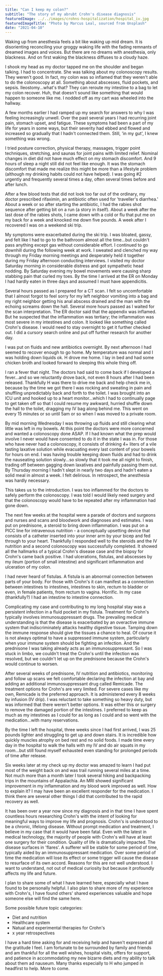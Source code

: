 ```yaml
---
title: "Can I keep my colon?"
subtitle: "The story of my abrubt Crohn's disease diagnosis"
featuredImage: ../../images/crohns-hospitalization/hospital_iv.jpg
featuredImageTitle: "Photo by Marcus Leal, sourced from Unsplash"
date: "2021-04-10"
---
```


Waking up from anesthesia feels a bit like waking up mid dream. It is disorienting reconciling your groggy waking life with the fading remnants of dreamed images and voices. But there are no dreams with anesthesia, only blackness. And on first waking the blackness diffuses to a cloudy haze.

I shook my head as my doctor tapped me on the shoulder and began talking. I had to concentrate. She was talking about my colonoscopy results. They weren't good. In fact, my colon was so inflamed that they weren't able to do the colonoscopy at all. Something about abscesses, fluid pockets, and sepsis. Ileostomy...what's that? They can reroute my intestine to a bag to let my colon recover. Huh, that doesn't sound like something that would happen to someone like me. I nodded off as my cart was wheeled into the hallway.

A few months earlier I had ramped up my search for answers to why I was feeling increasingly unwell. Over the past several years I had recurring joint pain, stomach upset, and fatigue. These symptoms had been a part of my life for years in some ways, but their severity had ebbed and flowed and increased so gradually that I hadn't connected them. Still, 'in my gut', I knew something was wrong.

I tried posture correction, physical therapy, massages, trigger point techniques, stretching, and saunas for joint pains with limited relief. Nominal changes in diet did not have much effect on my stomach discomfort. And 9 hours of sleep a night still did not feel like enough. It was the stomach discomfort that made me realize this might be more than a lifestyle problem (although my drinking habits could not have helped). I was going #2 urgently and frequently several times a day, often several times before and after lunch.

After a few blood tests that did not look too far out of the ordinary, my doctor prescribed rifaximin, an antibiotic often used for 'traveller's diarrhea.' About a week or so after starting the antibiotic, I had the rabies shot sequence after getting bit on a run (a story in itself). About a week after the last dose of the rabies shots, I came down with a cold or flu that put me on my back for a week and knocked me down five pounds. A week after I recovered I was on a weekend ski trip. 

My symptoms were exacerbated during the ski trip. I was bloated, gassy, and felt like I had to go to the bathroom almost all the time...but couldn't pass anything except gas without considerable effort. I continued to go downhill during the following week at work. I sweated and clenched my way through my Friday morning meetings and desperately held it together during my Friday afternoon conducting interviews. I visited my doctor Saturday morning in considerable distress and got sympathetic head nodding. By Saturday evening my bowel movements were causing sharp stabbing pain that curled my toes. By the time I arrived at the ER on Monday I had hardly eaten in three days and assumed I must have appendicitis. 

Several hours passed as I prepared for a CT scan. I felt so uncomfortable that I almost forgot to feel sorry for my left neighbor vomiting into a bag and my right neighbor getting his anal abscess drained and the man with the echoing screams down the hall.  Several more hours passed as I waited for the scan interpretation. The ER doctor said that the appendix was inflamed. But he suspected that the inflammation was tertiary; the inflammation was most severe in my intestines and colon. It looked like something called Crohn's disease. I would need to stay overnight to get it further checked out. I did a cursory search online and put off further research for another day.

I was put on fluids and new antibiotics overnight. By next afternoon I had seemed to recover enough to go home. My temperature was normal and I was holding down liquids ok. H drove me home. I lay in bed and had some chicken broth and looked forward to sleeping this whole thing off.

I ran a fever that night. The doctors had said to come back if I developed a fever...and so we reluctantly drove back, not even 8 hours after I had been released. Thankfully H was there to drive me back and help check me in, because by the time we got there I was rocking and sweating in pain and shuffling unpredictably back and forth to the toilet. I was brought into an ICU unit and hooked up to a heart monitor...which I had to continually page to get taken off so that I could resume my awkward, hurried shuffle down the hall to the toilet, dragging my IV bag along behind me. This went on every 15 minutes or so until 5am or so when I was moved to a private room.

By mid morning Wednesday I was throwing up fluids and still clearing what little was left in my bowels. At this point the doctors were more concerned and wanted a colonoscopy done ASAP. If I had known what the prep would involve I never would have consented to do it in the state I was in. For those who have never had a colonoscopy, it consists of drinking 4+ liters of a vile tasting laxative solution while evacuating every last content of your bowels for hours on end. I was having trouble keeping down fluids and had to drink the nauseating solution slowly...so slowly that it took me all night to finish, trading off between gagging down laxatives and painfully passing them out. By Thursday morning I hadn't slept in nearly two days and hadn't eaten a solid meal in almost a week. I felt delirious. In retrospect, the anesthesia was hardly necessary.

This takes us to the introduction. I was too inflammed for the doctors to safely perform the colonoscopy. I was told I would likely need surgery and that the colonoscopy would have to be repeated after my inflammation had gone down.

The next few weeks at the hospital were a parade of doctors and surgeons and nurses and scans and bloodwork and diagnoses and estimates. I was put on prednisone, a steroid to bring down inflammation. I was put on a PICC line for intravenous nutrition - a conceptually upsetting device that consists of a catheter inserted into your inner arm by your bicep and fed through to your heart. Thankfully I responded well to the steroids and the IV nutrition and a second colonoscopy was successfully completed. It showed all the hallmarks of a typical Crohn's disease case and the biopsy for Crohn's came back positive. I had ulcerations, fistulas, and abscesses by my ileum (portion of small intestine) and significant inflammation and ulceration of my colon. 

I had never heard of fistulas. A fistula is an abnormal connection between parts of your body. For those with Crohn's it can manifest as a connection between intestines to intestines, intestines to skin, rectum to bladder or even, in female patients, from rectum to vagina. Horrific. In my case (thankfully?) I had an intestine to intestine connection.

Complicating my case and contributing to my long hospital stay was a persistent infection in a fluid pocket in my fistula. Treatment for Crohn's typically involves immunosuppressant drugs. The prevailing medical understanding is that the disease is exacerbated by an overactive immune system that indiscriminately attacks healthy digestive tissue. Tamping down the immune response should give the tissues a chance to heal. Of course it is not always optimal to have a suppressed immune system, particularly when your immune system should be fighting an infection. And the prednisone I was taking already acts as an immunosuppressant. So I was stuck in limbo, we couldn't treat the Crohn's until the infection was resolved, but we couldn't let up on the prednisone because the Crohn's would continue to worsen.

After several weeks of prednisone, IV nutrition and antibiotics, monitoring and follow up scans we felt comfortable declaring the infection at bay and adding an additional immunosuppressant drug called Remicade. The treatment options for Crohn's are very limited. For severe cases like my own, Remicade is the preferred approach. It is administered every 8 weeks by infusion (IV drip). I was reluctant to take something so heavy duty, but was informed that there weren't better options. It was either this or surgery to remove the damaged portion of the intestines. I preferred to keep as much as my intestines as I could for as long as I could and so went with the medication...with many reservations.

By the time I left the hospital, three weeks since I had first arrived, I was 25 pounds lighter and struggling to get up and down stairs. It is incredible how quickly muscles atrophy on bed rest and no solid foods. I made time every day in the hospital to walk the halls with my IV and do air squats in my room...but still found myself exhausted even standing for prolonged periods of time after release.

Six weeks later at my check up my doctor was amazed to learn I had put most of the weight back on and was trail running several miles at a time. Not much more than a month later I took several hiking and backpacking trips in the mountains of Appalachia. An MRI showed significant improvement in my inflammation and my blood work improved as well. How to explain it? I may have been an excellent responder for the medication. I think there are several other things I did that contributed to the rapid recovery as well.

It has been over a year now since my diagnosis and in that time I have spent countless hours researching Crohn's with the intent of looking for meaningful ways to improve my life and prognosis. Crohn's is understood to be a chronic, lifelong disease. Without prompt medication and treatment, I believe in my case that it would have been fatal. Even with the latest in medical technology, the majority of people with Crohn's will have at least one surgery for their condition. Quality of life is dramatically impacted. The disease surfaces in 'flares'. A sufferer will be stable for some period of time, typically aided by an immunosuppressant medication. Over some period of time the medication will lose its effect or some trigger will cause the disease to resurface of its own accord. Reasons for this are not well understood. I want to understand, not out of medical curiosity but because it profoundly affects my life and future.

I plan to share some of what I have learned here, especially what I have found to be personally helpful. I also plan to share more of my experience with Crohn's, I have found others' shared experiences valuable and hope someone else will find the same here. 

Some possible future topic categories:
- Diet and nutrition
- Healthcare system
- Natual and experimental therapies for Crohn's
- x year retrospectives

I have a hard time asking for and receiving help and haven't expressed all the gratitude I feel. I am fortunate to be surrounded by family and friends and am thankful for all the well wishes, hospital visits, offers for support, and patience in accommodating my new bizarre diets and my ability to talk about them ad nauseum. Many thanks especially to H who jumped in headfirst to help. More to come.






